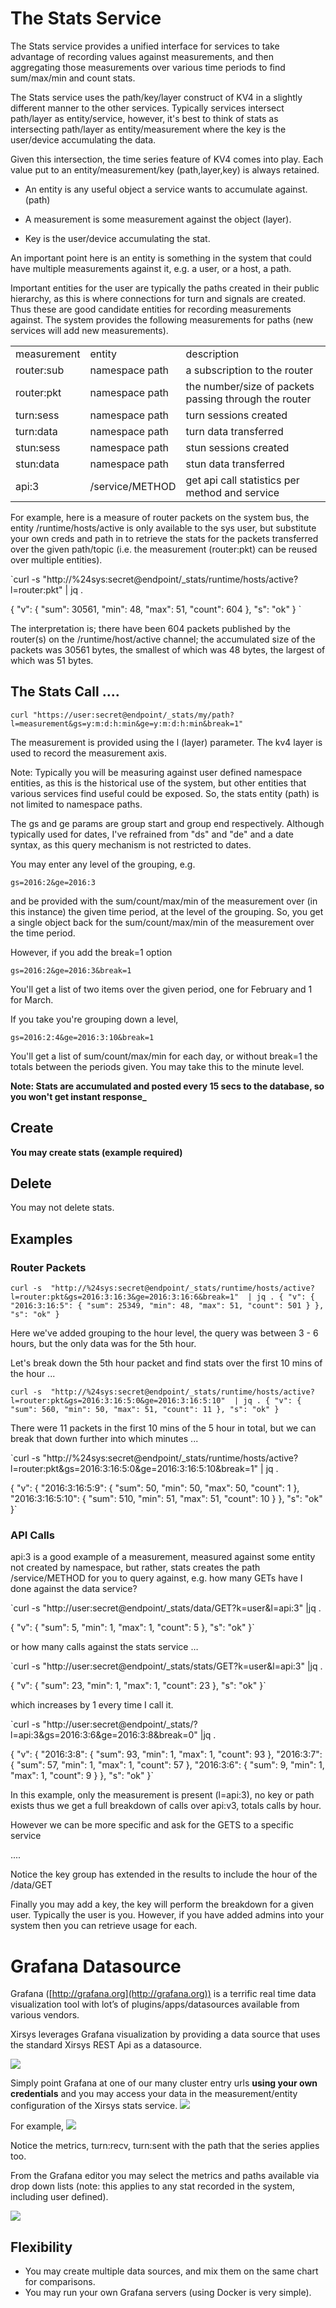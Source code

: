 # The Stats Service

The Stats service provides a unified interface for services to take advantage of recording values against measurements, and then aggregating those measurements over various time periods to find sum/max/min and count stats.

The Stats service uses the path/key/layer construct of KV4 in a slightly different manner to the other services. Typically services intersect path/layer as entity/service, however, it's best to think of stats as intersecting path/layer as entity/measurement where the key is the user/device accumulating the data.

Given this intersection, the time series feature of KV4 comes into play. Each value put to an entity/measurement/key (path,layer,key) is always retained.

* An entity is any useful object a service wants to accumulate against. (path)

* A measurement is some measurement against the object (layer).

* Key is the user/device accumulating the stat.

An important point here is an entity is something in the system that could have multiple measurements against it, e.g. a user, or a host, a path.

Important entities for the user are typically the paths created in their public hierarchy, as this is where connections for turn and signals are created. Thus these are good candidate entities for recording measurements against. The system provides the following measurements for paths (new services will add new measurements).

<table>
  <tr>
    <td>measurement</td>
    <td>entity</td>
    <td>description</td>
  </tr>
  <tr>
    <td>router:sub</td>
    <td>namespace path</td>
    <td>a subscription to the router</td>
  </tr>
  <tr>
    <td>router:pkt</td>
    <td>namespace path</td>
    <td>the number/size of packets passing through the router</td>
  </tr>
  <tr>
    <td>turn:sess</td>
    <td>namespace path</td>
    <td>turn sessions created</td>
  </tr>
  <tr>
    <td>turn:data</td>
    <td>namespace path</td>
    <td>turn data transferred</td>
  </tr>
  <tr>
    <td>stun:sess</td>
    <td>namespace path</td>
    <td>stun sessions created</td>
  </tr>
  <tr>
    <td>stun:data</td>
    <td>namespace path</td>
    <td>stun data transferred</td>
  </tr>
  <tr>
    <td>api:3</td>
    <td>/service/METHOD</td>
    <td>get api call statistics per method and service</td>
  </tr>
</table>


For example, here is a measure of router packets on the system bus, the entity /runtime/hosts/active is only available to the sys user, but substitute your own creds and path in to retrieve the stats for the packets transferred over the given path/topic (i.e. the measurement (router:pkt) can be reused over multiple entities).

`curl -s  "http://%24sys:secret@endpoint/_stats/runtime/hosts/active?l=router:pkt"  | jq .

{"v": {"sum": 30561,"min": 48,"max": 51,"count": 604},"s": "ok"}`

The interpretation is; there have been 604 packets published by the router(s) on the /runtime/host/active channel; the accumulated size of the packets was 30561 bytes, the smallest of which was 48 bytes, the largest of which was 51 bytes.

## The Stats Call ....

`curl "https://user:secret@endpoint/_stats/my/path?l=measurement&gs=y:m:d:h:min&ge=y:m:d:h:min&break=1"`

The measurement is provided using the l (layer) parameter. The kv4 layer is used to record the measurement axis.

Note: Typically you will be measuring against user defined namespace entities, as this is the historical use of the system, but other entities that various services find useful could be exposed. So, the stats entity (path) is not limited to namespace paths.

The gs and ge params are group start and group end respectively. Although typically used for dates, I've refrained from "ds" and "de" and a date syntax, as this query mechanism is not restricted to dates.

You may enter any level of the grouping, e.g.

    gs=2016:2&ge=2016:3

and be provided with the sum/count/max/min of the measurement over (in this instance) the given time period, at the level of the grouping. So, you get a single object back for the sum/count/max/min of the measurement over the time period.

However, if you add the break=1 option

    gs=2016:2&ge=2016:3&break=1

You'll get a list of two items over the given period, one for February and 1 for March.

If you take you're grouping down a level,

    gs=2016:2:4&ge=2016:3:10&break=1

You'll get a list of sum/count/max/min for each day, or without break=1 the totals between the periods given. You may take this to the minute level.

**Note: Stats are accumulated and posted every 15 secs to the database, so you won't get instant response_**

## Create

**You may create stats (example required)**

## Delete

You may not delete stats.

## Examples

### Router Packets

`curl -s  "http://%24sys:secret@endpoint/_stats/runtime/hosts/active?l=router:pkt&gs=2016:3:16:3&ge=2016:3:16:6&break=1"  | jq .{"v": {  "2016:3:16:5": {    "sum": 25349,    "min": 48,    "max": 51,    "count": 501  }},"s": "ok"}`

Here we've added grouping to the hour level, the query was between 3 - 6 hours, but the only data was for the 5th hour.

Let's break down the 5th hour packet and find stats over the first 10 mins of the hour ...

`curl -s  "http://%24sys:secret@endpoint/_stats/runtime/hosts/active?l=router:pkt&gs=2016:3:16:5:0&ge=2016:3:16:5:10"  | jq .{"v": {  "sum": 560,  "min": 50,  "max": 51,  "count": 11},"s": "ok"}`

There were 11 packets in the first 10 mins of the 5 hour in total, but we can break that down further into which minutes ...

`curl -s  "http://%24sys:secret@endpoint/_stats/runtime/hosts/active?l=router:pkt&gs=2016:3:16:5:0&ge=2016:3:16:5:10&break=1"  | jq .

{"v": 
{  "2016:3:16:5:9": 
{    "sum": 50,    "min": 50,    "max": 50,    "count": 1  },  "2016:3:16:5:10": {    "sum": 510,    "min": 51,    "max": 51,    "count": 10  }},"s": "ok"}`

### API Calls

api:3 is a good example of a measurement, measured against some entity not created by namespace, but rather, stats creates the path /service/METHOD for you to query against, e.g. how many GETs have I done against the data service?

`curl -s "http://user:secret@endpoint/_stats/data/GET?k=user&l=api:3"  |jq .

{"v": {  "sum": 5,  "min": 1,  "max": 1,  "count": 5  },  "s": "ok"}`

or how many calls against the stats service …

`curl -s "http://user:secret@endpoint/_stats/stats/GET?k=user&l=api:3"  |jq .

{ "v": {   "sum": 23,   "min": 1,   "max": 1,   "count": 23 }, "s": "ok" }`

which increases by 1 every time I call it.

`curl -s "http://user:secret@endpoint/_stats/?l=api:3&gs=2016:3:6&ge=2016:3:8&break=0"  |jq . 
                                                                                      {"v": {    "2016:3:8": {      "sum": 93,      "min": 1,      "max": 1,      "count": 93    },    "2016:3:7": {      "sum": 57,      "min": 1,      "max": 1,      "count": 57    },    "2016:3:6": {      "sum": 9,      "min": 1,      "max": 1,      "count": 9    }  },  "s": "ok"}`

In this example, only the measurement is present (l=api:3), no key or path exists thus we get a full breakdown of calls over api:v3, totals calls by hour.

However we can be more specific and ask for the GETS to a specific service

....

Notice the key group has extended in the results to include the hour of the /data/GET

Finally you may add a key, the key will perform the breakdown for a given user. Typically the user is you. However, if you have added admins into your system then you can retrieve usage for each.

# Grafana Datasource

Grafana ([http://grafana.org](http://grafana.org)) is a terrific real time data visualization tool with lot’s of plugins/apps/datasources available from various vendors.

Xirsys leverages Grafana visualization by providing a data source that uses the standard Xirsys REST Api as a datasource.

![](/assets/image_2.png)

Simply point Grafana at one of our many cluster entry urls **using your own credentials** and you may access your data in the measurement/entity configuration of the Xirsys stats service.
![](/assets/image_3.png)

For example,
![](/assets/image_4.png)

Notice the metrics, turn:recv, turn:sent with the path that the series applies too.

From the Grafana editor you may select the metrics and paths available via drop down lists (note: this applies to any stat recorded in the system, including user defined).

![](/assets/image_5.png)

## Flexibility

* You may create multiple data sources, and mix them on the same chart for comparisons.
* You may run your own Grafana servers (using Docker is very simple).
